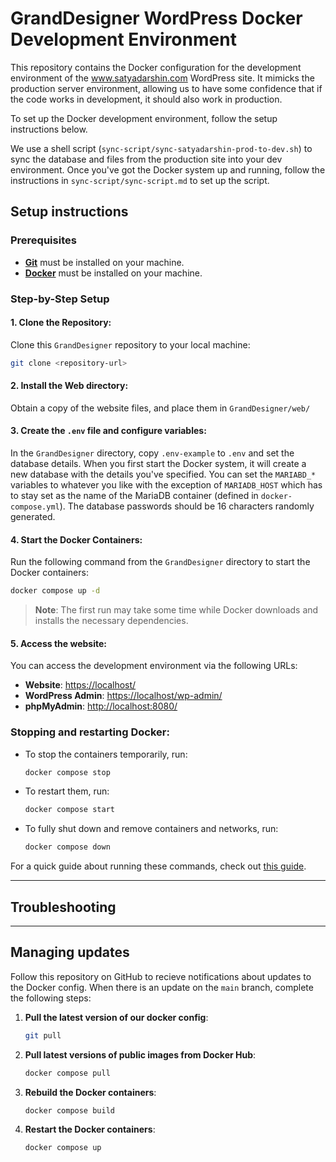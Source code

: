 # GrandDesigner WordPress Docker Development Environment

This repository contains the Docker configuration for the development environment of 
the www.satyadarshin.com WordPress site. It mimicks the production server environment, 
allowing us to have some confidence that if the code works in development, it should also work in production. 

To set up the Docker development environment, follow the setup instructions below.

We use a shell script (`sync-script/sync-satyadarshin-prod-to-dev.sh`) 
to sync the database and files from the production site into your dev environment. 
Once you've got the Docker system up and running, follow the instructions in `sync-script/sync-script.md` to set up the script.

## Setup instructions

### Prerequisites

- [**Git**](https://git-scm.com/downloads) must be installed on your machine.
- [**Docker**](https://www.docker.com/) must be installed on your machine.

### Step-by-Step Setup

#### 1. Clone the Repository:

Clone this `GrandDesigner` repository to your local machine:

```bash
git clone <repository-url>
```

#### 2. Install the Web directory:

Obtain a copy of the website files, and place them in `GrandDesigner/web/`

#### 3. Create the `.env` file and configure variables:

In the `GrandDesigner` directory, copy `.env-example` to `.env` and set the database details. When you first start the Docker system, it will create a new database with the details you've specified. You can set the `MARIABD_*` variables to whatever you like with the exception of `MARIADB_HOST` which has to stay set as the name of the MariaDB container (defined in `docker-compose.yml`). The database passwords should be 16 characters randomly generated. 

#### 4. Start the Docker Containers:

Run the following command from the `GrandDesigner` directory to start
the Docker containers:

```bash
docker compose up -d
```

> **Note**: The first run may take some time while Docker downloads and installs the necessary
dependencies.

#### 5. Access the website:

You can access the development environment via the following URLs:

- **Website**: [https://localhost/](https://localhost/)
- **WordPress Admin**: [https://localhost/wp-admin/](https://localhost/wp-admin/)
- **phpMyAdmin**: [http://localhost:8080/](http://localhost:8080/)

### Stopping and restarting Docker:

- To stop the containers temporarily, run:

  ```bash
  docker compose stop
  ```

- To restart them, run:

  ```bash
  docker compose start
  ```

- To fully shut down and remove containers and networks, run:

  ```bash
  docker compose down
  ```

For a quick guide about running these commands, check out
[this guide](https://blog.christianlehnert.dev/how-to-halt-your-docker-containers-comparing-stop-and-down-commands-in-docker-compose).

---

## Troubleshooting

---

## Managing updates

Follow this repository on GitHub to recieve notifications about updates to the Docker config. 
When there is an update on the `main` branch, complete the following steps:

1. **Pull the latest version of our docker config**:
   ```bash
   git pull
   ```
2. **Pull latest versions of public images from Docker Hub**:
   ```bash
   docker compose pull
   ```
3. **Rebuild the Docker containers**:
   ```bash
   docker compose build
   ```
4. **Restart the Docker containers**:
   ```bash
   docker compose up
   ```
